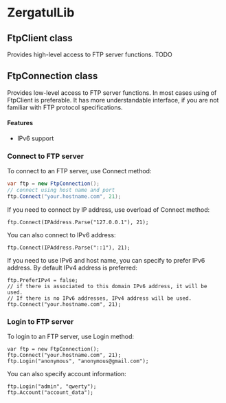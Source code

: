# ZergatulLib

## FtpClient class
Provides high-level access to FTP server functions. TODO

## FtpConnection class
Provides low-level access to FTP server functions. In most cases using of FtpClient is preferable. It has more understandable interface, if you are not familiar with FTP protocol specifications.

#### Features
* IPv6 support

### Connect to FTP server
To connect to an FTP server, use Connect method:
```C#
var ftp = new FtpConnection();
// connect using host name and port
ftp.Connect("your.hostname.com", 21);
```

If you need to connect by IP address, use overload of Connect method:
```
ftp.Connect(IPAddress.Parse("127.0.0.1"), 21);
```

You can also connect to IPv6 address:
```
ftp.Connect(IPAddress.Parse("::1"), 21);
```

If you need to use IPv6 and host name, you can specify to prefer IPv6 address. By default IPv4 address is preferred:
```
ftp.PreferIPv4 = false;
// if there is associated to this domain IPv6 address, it will be used.
// If there is no IPv6 addresses, IPv4 address will be used.
ftp.Connect("your.hostname.com", 21);
```


### Login to FTP server
To login to an FTP server, use Login method:
```
var ftp = new FtpConnection();
ftp.Connect("your.hostname.com", 21);
ftp.Login("anonymous", "anonymous@gmail.com");
```

You can also specify account information:
```
ftp.Login("admin", "qwerty");
ftp.Account("account_data");
```